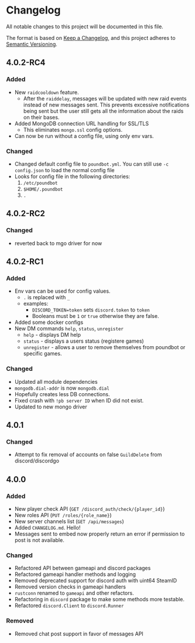 # Changelog

All notable changes to this project will be documented in this file.

The format is based on [Keep a Changelog](https://keepachangelog.com/en/1.0.0/),
and this project adheres to [Semantic Versioning](https://semver.org/spec/v2.0.0.html).

## 4.0.2-RC4

### Added
- New `raidcooldown` feature.
  - After the `raiddelay`, messages will be updated with new
    raid events instead of new messages sent. This prevents
    excessive notifications being sent but the user still
    gets all the information about the raids on their bases.
- Added MongoDB connection URL handling for SSL/TLS
  - This eliminates `mongo.ssl` config options.
- Can now be run without a config file, using only env vars.

### Changed
- Changed default config file to `poundbot.yml`. You can still use 
  `-c config.json` to load the normal config file
- Looks for config file in the following directories:
  1. `/etc/poundbot`
  2. `$HOME/.poundbot`
  3. `.`

## 4.0.2-RC2

### Changed
- reverted back to mgo driver for now

## 4.0.2-RC1

### Added
- Env vars can be used for config values.
  - `.` is replaced with `_`
  - examples:
    - `DISCORD_TOKEN=token` sets `discord.token` to `token`
    - Booleans must be `1` or `true` otherwise they are false.
- Added some docker configs
- New DM commands `help`, `status`, `unregister`
  - `help` - displays DM help
  - `status` - displays a users status (registere games)
  - `unregister` - allows a user to remove themselves from poundbot or specific games.

### Changed
- Updated all module dependencies
- `mongodb.dial-addr` is now `mongodb.dial`
- Hopefully creates less DB connections.
- Fixed crash with `!pb server ID` when ID did not exist.
- Updated to new mongo driver

## 4.0.1

### Changed
- Attempt to fix removal of accounts on false `GuildDelete` from discord/discordgo

## 4.0.0

### Added
- New player check API (`GET /discord_auth/check/{player_id}`)
- New roles API (`PUT /roles/{role_name}`)
- New server channels list (`GET /api/messages`)
- Added `CHANGELOG.md`. Hello!
- Messages sent to embed now properly return an error if permission to post is not available.

### Changed
- Refactored API between gameapi and discord packages
- Refactored gameapi handler methods and logging
- Removed deprecated support for discord auth with uint64 SteamID
- Removed version checks in gameapi handlers
- `rustconn` renamed to `gameapi` and other refactors.
- Refactoring in `discord` package to make some methods more testable.
- Refactored `discord.Client` to `discord.Runner`

### Removed
- Removed chat post support in favor of messages API
